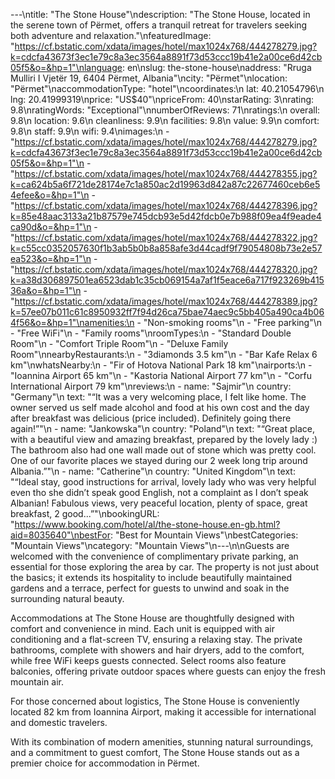---\ntitle: "The Stone House"\ndescription: "The Stone House, located in the serene town of Përmet, offers a tranquil retreat for travelers seeking both adventure and relaxation."\nfeaturedImage: "https://cf.bstatic.com/xdata/images/hotel/max1024x768/444278279.jpg?k=cdcfa43673f3ec1e79c8a3ec3564a8891f73d53ccc19b41e2a00ce6d42cb05f5&o=&hp=1"\nlanguage: en\nslug: the-stone-house\naddress: "Rruga Mulliri I Vjetër 19, 6404 Përmet, Albania"\ncity: "Përmet"\nlocation: "Përmet"\naccommodationType: "hotel"\ncoordinates:\n  lat: 40.21054796\n  lng: 20.41999319\nprice: "US$40"\npriceFrom: 40\nstarRating: 3\nrating: 9.8\nratingWords: "Exceptional"\nnumberOfReviews: 71\nratings:\n  overall: 9.8\n  location: 9.6\n  cleanliness: 9.9\n  facilities: 9.8\n  value: 9.9\n  comfort: 9.8\n  staff: 9.9\n  wifi: 9.4\nimages:\n  - "https://cf.bstatic.com/xdata/images/hotel/max1024x768/444278279.jpg?k=cdcfa43673f3ec1e79c8a3ec3564a8891f73d53ccc19b41e2a00ce6d42cb05f5&o=&hp=1"\n  - "https://cf.bstatic.com/xdata/images/hotel/max1024x768/444278355.jpg?k=ca624b5a6f721de28174e7c1a850ac2d19963d842a87c22677460ceb6e54efee&o=&hp=1"\n  - "https://cf.bstatic.com/xdata/images/hotel/max1024x768/444278396.jpg?k=85e48aac3133a21b87579e745dcb93e5d42fdcb0e7b988f09ea4f9eade4ca90d&o=&hp=1"\n  - "https://cf.bstatic.com/xdata/images/hotel/max1024x768/444278322.jpg?k=c55cc0352057630f1b3ab5b0b8a858afe3d44cadf9f79054808b73e2e57ea523&o=&hp=1"\n  - "https://cf.bstatic.com/xdata/images/hotel/max1024x768/444278320.jpg?k=a38d306897501ea6523dab1c35cb069154a7af1f5eace6a717f923269b41536a&o=&hp=1"\n  - "https://cf.bstatic.com/xdata/images/hotel/max1024x768/444278389.jpg?k=57ee07b011c61c8950932ff7f94d26ca75bae74aec9c5bb405a490ca4b064f56&o=&hp=1"\namenities:\n  - "Non-smoking rooms"\n  - "Free parking"\n  - "Free WiFi"\n  - "Family rooms"\nroomTypes:\n  - "Standard Double Room"\n  - "Comfort Triple Room"\n  - "Deluxe Family Room"\nnearbyRestaurants:\n  - "3diamonds 3.5 km"\n  - "Bar Kafe Relax 6 km"\nwhatsNearby:\n  - "Fir of Hotova National Park 18 km"\nairports:\n  - "Ioannina Airport 65 km"\n  - "Kastoria National Airport 77 km"\n  - "Corfu International Airport 79 km"\nreviews:\n  - name: "Sajmir"\n    country: "Germany"\n    text: "“It was a very welcoming place, I felt like home. The owner served us self made alcohol and food at his own cost and the day after breakfast was delicious (price included).
Definitely going there again!”"\n  - name: "Jankowska"\n    country: "Poland"\n    text: "“Great place, with a beautiful view and amazing breakfast, prepared by the lovely lady :) The bathroom also had one wall made out of stone which was pretty cool.
One of our favorite places we stayed during our 2 week long trip around Albania.”"\n  - name: "Catherine"\n    country: "United Kingdom"\n    text: "“Ideal stay, good instructions for arrival, lovely lady who was very helpful even tho she didn’t speak good English, not a complaint as I don’t speak Albanian! Fabulous views, very peaceful location, plenty of space, great breakfast, 2 good...”"\nbookingURL: "https://www.booking.com/hotel/al/the-stone-house.en-gb.html?aid=8035640"\nbestFor: "Best for Mountain Views"\nbestCategories: "Mountain Views"\ncategory: "Mountain Views"\n---\n\nGuests are welcomed with the convenience of complimentary private parking, an essential for those exploring the area by car. The property is not just about the basics; it extends its hospitality to include beautifully maintained gardens and a terrace, perfect for guests to unwind and soak in the surrounding natural beauty.

Accommodations at The Stone House are thoughtfully designed with comfort and convenience in mind. Each unit is equipped with air conditioning and a flat-screen TV, ensuring a relaxing stay. The private bathrooms, complete with showers and hair dryers, add to the comfort, while free WiFi keeps guests connected. Select rooms also feature balconies, offering private outdoor spaces where guests can enjoy the fresh mountain air.

For those concerned about logistics, The Stone House is conveniently located 82 km from Ioannina Airport, making it accessible for international and domestic travelers.

With its combination of modern amenities, stunning natural surroundings, and a commitment to guest comfort, The Stone House stands out as a premier choice for accommodation in Përmet.